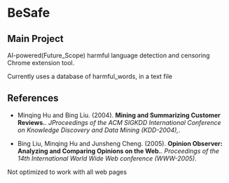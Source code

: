 # BeSafe
## Main Project

AI-powered(Future_Scope) harmful language detection and censoring Chrome extension tool.

Currently uses a database of harmful_words, in a text file

## References

- Minqing Hu and Bing Liu. (2004). **Mining and Summarizing Customer Reviews.**. *JProceedings of the ACM SIGKDD International Conference on Knowledge Discovery and Data Mining (KDD-2004),*.

- Bing Liu, Minqing Hu and Junsheng Cheng. (2005). **Opinion Observer: Analyzing and Comparing Opinions on the Web.**. *Proceedings of the 14th International World Wide Web conference (WWW-2005)*.


Not optimized to work with all web pages
